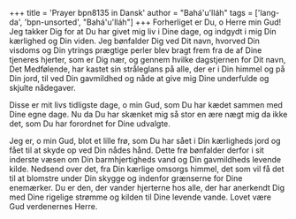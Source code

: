 +++
title = 'Prayer bpn8135 in Dansk'
author = "Bahá'u'lláh"
tags = ['lang-da', 'bpn-unsorted', "Bahá'u'lláh"]
+++
Forherliget er Du, o Herre min Gud! Jeg takker Dig for at Du har givet mig liv i Dine dage, og indgydt i mig Din kærlighed og Din viden. Jeg bønfalder Dig ved Dit navn, hvorved Din visdoms og Din ytrings prægtige perler blev bragt frem fra de af Dine tjeneres hjerter, som er Dig nær, og gennem hvilke dagstjernen for Dit navn, Det Medfølende, har kastet sin stråleglans på alle, der er i Din himmel og på Din jord, til ved Din gavmildhed og nåde at give mig Dine underfulde og skjulte nådegaver.

Disse er mit livs tidligste dage, o min Gud, som Du har kædet sammen med Dine egne dage. Nu da Du har skænket mig så stor en ære nægt mig da ikke det, som Du har forordnet for Dine udvalgte.

Jeg er, o min Gud, blot et lille frø, som Du har sået i Din kærligheds jord og fået til at skyde op ved Din nådes hånd. Dette frø bønfalder derfor i sit inderste væsen om Din barmhjertigheds vand og Din gavmildheds levende kilde. Nedsend over det, fra Din kærlige omsorgs himmel, det som vil få det til at blomstre under Din skygge og indenfor grænserne for Dine enemærker. Du er den, der vander hjerterne hos alle, der har anerkendt Dig med Dine rigelige strømme og kilden til Dine levende vande. Lovet være Gud verdenernes Herre.
